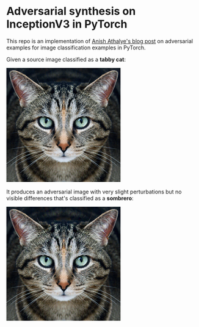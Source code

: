 # Adversarial synthesis on InceptionV3 in PyTorch

This repo is an implementation of [Anish Athalye's blog post](https://anishathalye.com/synthesizing-adversarial-examples/) on adversarial examples for image classification examples in PyTorch.

Given a source image classified as a **tabby cat**:

![source](./source.png)

It produces an adversarial image with very slight perturbations but no visible differences that's classified as a **sombrero**:

![source](./adversarial.png)
